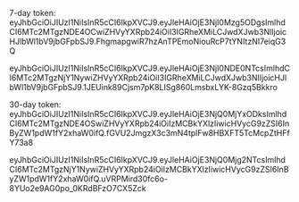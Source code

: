 7-day token:
eyJhbGciOiJIUzI1NiIsInR5cCI6IkpXVCJ9.eyJleHAiOjE3NjI0Mzg5ODgsImlhdCI6MTc2MTgzNDE4OCwiZHVyYXRpb24iOiI3IGRheXMiLCJwdXJwb3NlIjoicHJlbWl1bV9jbGFpbSJ9.FhgmapgwiR7hzAnTPEmoNiouRcP7tYNItzNI7eiqG3Q

eyJhbGciOiJIUzI1NiIsInR5cCI6IkpXVCJ9.eyJleHAiOjE3NjI0NDE0NTcsImlhdCI6MTc2MTgzNjY1NywiZHVyYXRpb24iOiI3IGRheXMiLCJwdXJwb3NlIjoicHJlbWl1bV9jbGFpbSJ9.1JEUink89Cjsm7pK8LISg860LmsbxLYK-8Gzq5Bkkro

30-day token:
eyJhbGciOiJIUzI1NiIsInR5cCI6IkpXVCJ9.eyJleHAiOjE3NjQ0MjYxODksImlhdCI6MTc2MTgzNDE4OSwiZHVyYXRpb24iOiIzMCBkYXlzIiwicHVycG9zZSI6InByZW1pdW1fY2xhaW0ifQ.fGVU2JmgzX3c3mN4tplFw8HBXFT5TcMcpZtHFfY73a8

eyJhbGciOiJIUzI1NiIsInR5cCI6IkpXVCJ9.eyJleHAiOjE3NjQ0Mjg2NTcsImlhdCI6MTc2MTgzNjY1NywiZHVyYXRpb24iOiIzMCBkYXlzIiwicHVycG9zZSI6InByZW1pdW1fY2xhaW0ifQ.uVRPMird30fc6o-8YUo2e9AG0po_0KRdBFzO7CX5Zck
